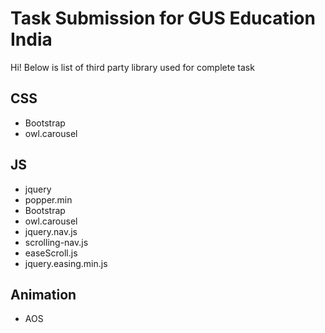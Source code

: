 # Task Submission for GUS Education India

Hi! Below is list of third party library used for complete task

## CSS
 - Bootstrap
 - owl.carousel

## JS

- jquery
 - popper.min
 - Bootstrap
 - owl.carousel
 - jquery.nav.js
 - scrolling-nav.js
 - easeScroll.js
 - jquery.easing.min.js

## Animation

 - AOS
